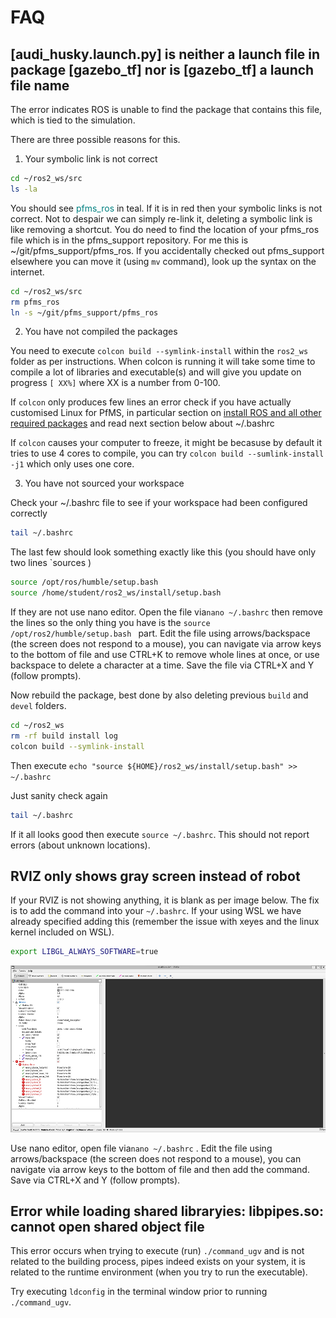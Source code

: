 

FAQ
=========================

## [audi_husky.launch.py] is neither a launch file in package [gazebo_tf] nor is [gazebo_tf] a launch file name

The error indicates ROS is unable to find the package that contains this file, which is tied to the simulation.

There are three possible reasons for this.

1) Your symbolic link is not correct

```bash
cd ~/ros2_ws/src
ls -la 
```
You should see <span style="color:teal">pfms_ros</span> in teal. If it is in red then your symbolic links is not correct. Not to despair we can simply re-link it, deleting a symbolic link is like removing a shortcut. You do need to find the location of your pfms_ros file which is in the pfms_support repository. For me this is ~/git/pfms_support/pfms_ros. If you accidentally checked out pfms_support elsewhere you can move it (using `mv` command), look up the syntax on the internet.

```bash
cd ~/ros2_ws/src
rm pfms_ros
ln -s ~/git/pfms_support/pfms_ros 
```
2) You have not compiled the packages

You need to execute `colcon build --symlink-install` within the `ros2_ws` folder as per instructions. When colcon is running it will take some time to compile a lot of libraries and executable(s) and will give you update on progress `[ XX%]` where XX is a number from 0-100. 

If `colcon` only produces few lines an error check if you have actually customised Linux for PfMS, in particular section on [install ROS and all other required packages](https://canvas.uts.edu.au/courses/26214/pages/customising-linux-install-for-pfms?wrap=1) and read next section below about ~/.bashrc

If `colcon` causes your computer to freeze, it might be becasuse by default it tries to use 4 cores to compile, you can try `colcon build --sumlink-install -j1` which only uses one core.

3. You have not sourced your workspace

Check your ~/.bashrc file to see if your workspace had been configured correctly

```bash
tail ~/.bashrc
```

The last few should look something exactly like this (you should have only two lines  `sources )

```bash
source /opt/ros/humble/setup.bash
source /home/student/ros2_ws/install/setup.bash
```

If they are not use nano editor. Open the file via`nano ~/.bashrc`  then remove the lines so the only thing you have is the `source /opt/ros2/humble/setup.bash ` part. Edit the file using arrows/backspace (the screen does not respond to a mouse), you can navigate via arrow keys to the bottom of file and use CTRL+K to remove whole lines at once, or use backspace to delete a character at a time. Save the file via CTRL+X and Y (follow prompts).

Now rebuild the package, best done by also deleting previous `build` and `devel` folders.

```bash
cd ~/ros2_ws
rm -rf build install log
colcon build --symlink-install
```

Then execute `echo "source ${HOME}/ros2_ws/install/setup.bash" >> ~/.bashrc`

Just sanity check again

```bash
tail ~/.bashrc
```

If it all looks good then execute `source ~/.bashrc`. This should not report errors (about unknown locations). 

## RVIZ only shows gray screen instead of robot

If your RVIZ is not showing anything, it is blank as per image below. The fix is to add the command into your `~/.bashrc`. If your using WSL we have already specified adding this (remember the issue with xeyes and the linux kernel included on WSL).

```bash
export LIBGL_ALWAYS_SOFTWARE=true
```

<img src="./images/rviz_gray.png" style="zoom:70%;" />

Use nano editor, open file via`nano ~/.bashrc`  . Edit the file using arrows/backspace (the screen does not respond to a mouse), you can navigate via arrow keys to the bottom of file and then add the command. Save via CTRL+X and Y (follow prompts).


## Error while loading shared libraryies: libpipes.so: cannot open shared object file

This error occurs when trying to execute (run) `./command_ugv` and is not related to the building process, pipes indeed exists on your system, it is related to the runtime environment (when you try to run the executable).

Try executing `ldconfig` in the terminal window prior to running `./command_ugv`. 
